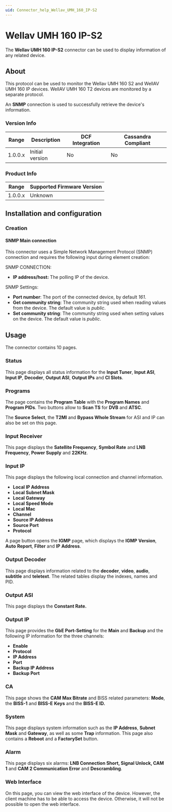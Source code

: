 ```yaml
---
uid: Connector_help_Wellav_UMH_160_IP-S2
---
```


# Wellav UMH 160 IP-S2

The **Wellav UMH 160 IP-S2** connector can be used to display information of any related device.

## About

This protocol can be used to monitor the Wellav UMH 160 S2 and WellAV UMH 160 IP devices. WellAV UMH 160 T2 devices are monitored by a separate protocol.

An **SNMP** connection is used to successfully retrieve the device's information.

### Version Info

| **Range** | **Description** | **DCF Integration** | **Cassandra Compliant** |
|------------------|-----------------|---------------------|-------------------------|
| 1.0.0.x          | Initial version | No                  | No                      |

### Product Info

| Range | Supported Firmware Version |
|------------------|-----------------------------|
| 1.0.0.x          | Unknown                     |

## Installation and configuration

### Creation

#### SNMP Main connection

This connector uses a Simple Network Management Protocol (SNMP) connection and requires the following input during element creation:

SNMP CONNECTION:

- **IP address/host:** The polling IP of the device.

SNMP Settings:

- **Port number**: The port of the connected device, by default *161*.
- **Get community string**: The community string used when reading values from the device. The default value is *public*.
- **Set community string**: The community string used when setting values on the device. The default value is *public*.

## Usage

The connector contains 10 pages.

### Status

This page displays all status information for the **Input Tuner**, **Input ASI**, **Input IP**, **Decoder**, **Output ASI**, **Output IPs** and **CI Slots**.

### Programs

The page contains the **Program Table** with the **Program Names** and **Program PIDs**. Two buttons allow to **Scan TS** for **DVB** and **ATSC**.

The **Source Select**, the **T2MI** and **Bypass Whole Stream** for ASI and IP can also be set on this page.

### Input Receiver

This page displays the **Satellite Frequency**, **Symbol Rate** and **LNB Frequency**, **Power Supply** and **22KHz**.

### Input IP

This page displays the following local connection and channel information.

- **Local IP Address**
- **Local Subnet Mask**
- **Local Gateway**
- **Local Speed Mode**
- **Local Mac**
- **Channel**
- **Source IP Address**
- **Source Port**
- **Protocol**

A page button opens the **IGMP** page, which displays the **IGMP** **Version**, **Auto** **Report**, **Filter** and **IP** **Address**.

### Output Decoder

This page displays information related to the **decoder**, **video**, **audio**, **subtitle** and **teletext**. The related tables display the indexes, names and PID.

### Output ASI

This page displays the **Constant Rate.**

### Output IP

This page provides the **GbE Port-Setting** for the **Main** and **Backup** and the following IP information for the three channels:

- **Enable**
- **Protocol**
- **IP Address**
- **Port**
- **Backup IP Address**
- **Backup Port**

### CA

This page shows the **CAM Max Bitrate** and BISS related parameters: **Mode**, the **BISS-1** and **BISS-E** **Keys** and the **BISS-E ID.**

### System

This page displays system information such as the **IP Address**, **Subnet Mask** and **Gateway**, as well as some **Trap** information. This page also contains a **Reboot** and a **FactorySet** button.

### Alarm

This page displays six alarms: **LNB Connection Short, Signal Unlock, CAM 1** and **CAM 2 Communication Error** and **Descrambling**.

### Web Interface

On this page, you can view the web interface of the device. However, the client machine has to be able to access the device. Otherwise, it will not be possible to open the web interface.
